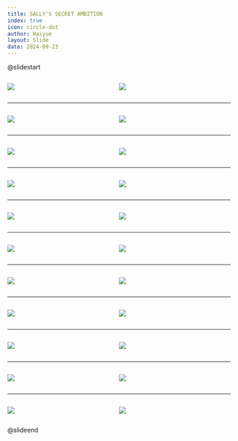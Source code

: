 ```yaml
---
title: SALLY'S SECRET AMBITION
index: true
icon: circle-dot
author: Haiyue
layout: Slide
date: 2024-09-23
---
```

 
@slidestart

<div style="display:flex">
<div style="flex:1">

![](/reading/english/Level-T/SALLY'S%20SECRET%20AMBITION/001.webp)
</div>
<div style="flex:1">

![](/reading/english/Level-T/SALLY'S%20SECRET%20AMBITION/002.webp)
</div>
</div>

---

<div style="display:flex">
<div style="flex:1">

![](/reading/english/Level-T/SALLY'S%20SECRET%20AMBITION/003.webp)
</div>
<div style="flex:1">

![](/reading/english/Level-T/SALLY'S%20SECRET%20AMBITION/004.webp)
</div>
</div>

---

<div style="display:flex">
<div style="flex:1">

![](/reading/english/Level-T/SALLY'S%20SECRET%20AMBITION/005.webp)
</div>
<div style="flex:1">

![](/reading/english/Level-T/SALLY'S%20SECRET%20AMBITION/006.webp)
</div>
</div>

---

<div style="display:flex">
<div style="flex:1">

![](/reading/english/Level-T/SALLY'S%20SECRET%20AMBITION/007.webp)
</div>
<div style="flex:1">

![](/reading/english/Level-T/SALLY'S%20SECRET%20AMBITION/008.webp)
</div>
</div>

---

<div style="display:flex">
<div style="flex:1">

![](/reading/english/Level-T/SALLY'S%20SECRET%20AMBITION/009.webp)
</div>
<div style="flex:1">

![](/reading/english/Level-T/SALLY'S%20SECRET%20AMBITION/010.webp)
</div>
</div>

---

<div style="display:flex">
<div style="flex:1">

![](/reading/english/Level-T/SALLY'S%20SECRET%20AMBITION/011.webp)
</div>
<div style="flex:1">

![](/reading/english/Level-T/SALLY'S%20SECRET%20AMBITION/012.webp)
</div>
</div>

---

<div style="display:flex">
<div style="flex:1">

![](/reading/english/Level-T/SALLY'S%20SECRET%20AMBITION/013.webp)
</div>
<div style="flex:1">

![](/reading/english/Level-T/SALLY'S%20SECRET%20AMBITION/014.webp)
</div>
</div>

---

<div style="display:flex">
<div style="flex:1">

![](/reading/english/Level-T/SALLY'S%20SECRET%20AMBITION/015.webp)
</div>
<div style="flex:1">

![](/reading/english/Level-T/SALLY'S%20SECRET%20AMBITION/016.webp)
</div>
</div>

---

<div style="display:flex">
<div style="flex:1">

![](/reading/english/Level-T/SALLY'S%20SECRET%20AMBITION/017.webp)
</div>
<div style="flex:1">

![](/reading/english/Level-T/SALLY'S%20SECRET%20AMBITION/018.webp)
</div>
</div>

---

<div style="display:flex">
<div style="flex:1">

![](/reading/english/Level-T/SALLY'S%20SECRET%20AMBITION/019.webp)
</div>
<div style="flex:1">

![](/reading/english/Level-T/SALLY'S%20SECRET%20AMBITION/020.webp)
</div>
</div>

---

<div style="display:flex">
<div style="flex:1">

![](/reading/english/Level-T/SALLY'S%20SECRET%20AMBITION/021.webp)
</div>
<div style="flex:1">

![](/reading/english/Level-T/SALLY'S%20SECRET%20AMBITION/022.webp)
</div>
</div>

@slideend